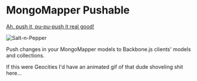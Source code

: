 # MongoMapper Pushable

[Ah, push it, pu-pu-push it real good!](http://www.youtube.com/watch?v=vCadcBR95oU)

![Salt-n-Pepper](http://1.bp.blogspot.com/_1e1s_bYTxyE/TEZUEini5hI/AAAAAAAABIc/QzKyLsLJCOs/s1600/Salt-n-Pepa_l.jpg)

Push changes in your MongoMapper models to Backbone.js clients' models and collections.

If this were Geocities I'd have an animated gif of that dude shoveling shit here...
